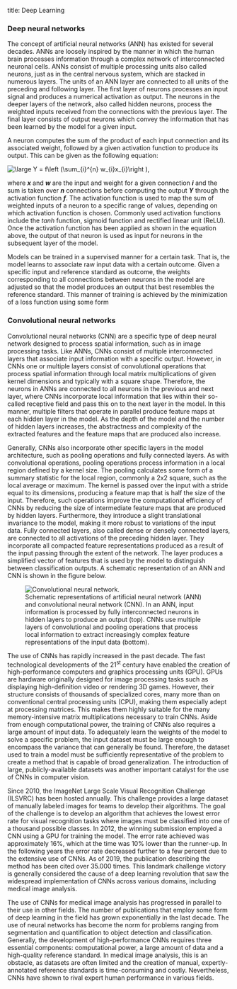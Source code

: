 title: Deep Learning

### Deep neural networks

The concept of artificial neural networks (ANN) has existed for several decades. ANNs are loosely inspired by the manner in which the human brain processes information through a complex network of interconnected neuronal cells. ANNs consist of multiple processing units also called neurons, just as in the central nervous system, which are stacked in numerous layers. The units of an ANN layer are connected to all units of the preceding and following layer. The first layer of neurons processes an input signal and produces a numerical activation as output. The neurons in the deeper layers of the network, also called hidden neurons, process the weighted inputs received from the connections with the previous layer. The final layer consists of output neurons which convey the information that has been learned by the model for a given input. 

A neuron computes the sum of the product of each input connection and its associated weight, followed by a given activation function to produce its output. This can be given as the following equation:

<img src="https://latex.codecogs.com/svg.latex?\large&space;Y&space;=&space;f\left&space;(\sum_{i}^{n}&space;w_{i}x_{i}\right&space;)," title="\large Y = f\left (\sum_{i}^{n} w_{i}x_{i}\right )," />

where ***x*** and ***w*** are the input and weight for a given connection ***i*** and the sum is taken over ***n*** connections before computing the output ***Y*** through the activation function ***f***. The activation function is used to map the sum of weighted inputs of a neuron to a specific range of values, depending on which activation function is chosen. Commonly used activation functions include the *tanh* function, sigmoid function and rectified linear unit (ReLU). Once the activation function has been applied as shown in the equation above, the output of that neuron is used as input for neurons in the subsequent layer of the model.

Models can be trained in a supervised manner for a certain task. That is, the model learns to associate raw input data with a certain outcome. Given a specific input and reference standard as outcome, the weights corresponding to all connections between neurons in the model are adjusted so that the model produces an output that best resembles the reference standard. This manner of training is achieved by the minimization of a loss function using some form

### Convolutional neural networks

Convolutional neural networks (CNN) are a specific type of deep neural network designed to process spatial information, such as in image processing tasks. Like ANNs, CNNs consist of multiple interconnected layers that associate input information with a specific output. However, in CNNs one or multiple layers consist of convolutional operations that process spatial information through local matrix multiplications of given kernel dimensions and typically with a square shape. Therefore, the neurons in ANNs are connected to all neurons in the previous and next layer, where CNNs incorporate local information that lies within their so-called receptive field and pass this on to the next layer in the model. In this manner, multiple filters that operate in parallel produce feature maps at each hidden layer in the model. As the depth of the model and the number of hidden layers increases, the abstractness and complexity of the extracted features and the feature maps that are produced also increase.

Generally, CNNs also incorporate other specific layers in the model architecture, such as pooling operations and fully connected layers. As with convolutional operations, pooling operations process information in a local region defined by a kernel size. The pooling calculates some form of a summary statistic for the local region, commonly a 2x2 square, such as the local average or maximum. The kernel is passed over the input with a stride equal to its dimensions, producing a feature map that is half the size of the input. Therefore, such operations improve the computational efficiency of CNNs by reducing the size of intermediate feature maps that are produced by hidden layers. Furthermore, they introduce a slight translational invariance to the model, making it more robust to variations of the input data. Fully connected layers, also called dense or densely connected layers, are connected to all activations of the preceding hidden layer. They incorporate all compacted feature representations produced as a result of the input passing through the extent of the network. The layer produces a simplified vector of features that is used by the model to distinguish between classification outputs. A schematic representation of an ANN and CNN is shown in the figure below.

<figure class="figure my-4">
  <img data-src="{{ IMGURL }}/images/projects/CNN.png" class="figure-img img-fluid lazyload rounded" alt="Convolutional neural network.">
  <figcaption class="figure-caption">Schematic representations of artificial neural network (ANN) and convolutional neural network (CNN). In an ANN, input information is processed by fully interconnected neurons in hidden layers to produce an output (top). CNNs use multiple layers of convolutional and pooling operations that process local information to extract increasingly complex feature representations of the input data (bottom).</figcaption>
</figure>

The use of CNNs has rapidly increased in the past decade. The fast technological developments of the 21<sup>st</sup> century have enabled the creation of high-performance computers and graphics processing units (GPU). GPUs are hardware originally designed for image processing tasks such as displaying high-definition video or rendering 3D games. However, their structure consists of thousands of specialized cores, many more than on conventional central processing units (CPU), making them especially adept at processing matrices. This makes them highly suitable for the many memory-intensive matrix multiplications necessary to train CNNs. Aside from enough computational power, the training of CNNs also requires a large amount of input data. To adequately learn the weights of the model to solve a specific problem, the input dataset must be large enough to encompass the variance that can generally be found. Therefore, the dataset used to train a model must be sufficiently representative of the problem to create a method that is capable of broad generalization. The introduction of large, publicly-available datasets was another important catalyst for the use of CNNs in computer vision. 

Since 2010, the ImageNet Large Scale Visual Recognition Challenge (ILSVRC) has been hosted annually. This challenge provides a large dataset of manually labeled images for teams to develop their algorithms. The goal of the challenge is to develop an algorithm that achieves the lowest error rate for visual recognition tasks where images must be classified into one of a thousand possible classes. In 2012, the winning submission employed a CNN using a GPU for training the model. The error rate achieved was approximately 16%, which at the time was 10% lower than the runner-up. In the following years the error rate decreased further to a few percent due to the extensive use of CNNs. As of 2019, the publication describing the method has been cited over 35.000 times. This landmark challenge victory is generally considered the cause of a deep learning revolution that saw the widespread implementation of CNNs across various domains, including medical image analysis.

The use of CNNs for medical image analysis has progressed in parallel to their use in other fields. The number of publications that employ some form of deep learning in the field has grown exponentially in the last decade. The use of neural networks has become the norm for problems ranging from segmentation and quantification to object detection and classification. Generally, the development of high-performance CNNs requires three essential components: computational power, a large amount of data and a high-quality reference standard. In medical image analysis, this is an obstacle, as datasets are often limited and the creation of manual, expertly-annotated reference standards is time-consuming and costly. Nevertheless, CNNs have shown to rival expert human performance in various fields. 
